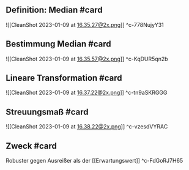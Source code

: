 ## Definition: Median #card 
![[CleanShot 2023-01-09 at 16.35.27@2x.png]]
^c-778NujyY31

## Bestimmung Median #card 
![[CleanShot 2023-01-09 at 16.35.57@2x.png]]
^c-KqDUR5qn2b

## Lineare Transformation #card 
![[CleanShot 2023-01-09 at 16.37.22@2x.png]]
^c-tn9aSKRGGG

## Streuungsmaß #card 
![[CleanShot 2023-01-09 at 16.38.22@2x.png]]
^c-vzesdVYRAC

## Zweck #card 
Robuster gegen Ausreißer als der [[Erwartungswert]]
^c-FdGoRJ7H65
